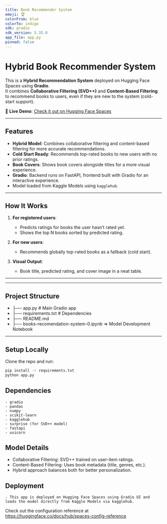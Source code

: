 ```yaml
---
title: Book Recommender System
emoji: 🏆
colorFrom: blue
colorTo: indigo
sdk: gradio
sdk_version: 5.35.0
app_file: app.py
pinned: false
---
```



# Hybrid Book Recommender System

This is a **Hybrid Recommendation System** deployed on Hugging Face Spaces using **Gradio**.  
It combines **Collaborative Filtering (SVD++)** and **Content-Based Filtering** to recommend books to users, even if they are new to the system (cold-start support).  

🔗 **Live Demo**: [Check it out on Hugging Face Spaces](https://huggingface.co/spaces/khalednabawi11/Book-Recommender-System)  

---

## Features

- **Hybrid Model**: Combines collaborative filtering and content-based filtering for more accurate recommendations.  
- **Cold Start Ready**: Recommends top-rated books to new users with no prior ratings.  
- **Book Covers**: Shows book covers alongside titles for a more visual experience.  
- **Gradio**: Backend runs on FastAPI, frontend built with Gradio for an interactive experience.  
- Model loaded from Kaggle Models using `kagglehub`.  

---

## How It Works

1. **For registered users**:
   - Predicts ratings for books the user hasn’t rated yet.
   - Shows the top N books sorted by predicted rating.

2. **For new users**:
   - Recommends globally top-rated books as a fallback (cold start).  

3. **Visual Output**:
   - Book title, predicted rating, and cover image in a neat table.

---

---
## Project Structure

- ├── app.py # Main Gradio app
- ├── requirements.txt # Dependencies
- ├── README.md
- ├── books-recomendation-system-0.ipynb => Model Development Notebook
---




## Setup Locally

Clone the repo and run:  

```bash
pip install -r requirements.txt
python app.py
```

##  Dependencies

```
- gradio
- pandas
- numpy
- scikit-learn
- kagglehub
- surprise (for SVD++ model)
- fastapi
- uvicorn
```

## Model Details

- Collaborative Filtering: SVD++ trained on user-item ratings.
- Content-Based Filtering: Uses book metadata (title, genres, etc.).
- Hybrid approach balances both for better personalization.


## Deployment
```
- This app is deployed on Hugging Face Spaces using Gradio UI and loads the model directly from Kaggle Models via kagglehub.
```



Check out the configuration reference at https://huggingface.co/docs/hub/spaces-config-reference

